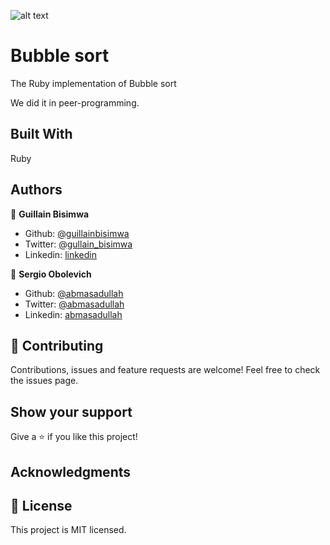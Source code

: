 ![alt text](https://camo.githubusercontent.com/3a5835d4f56c57cec85939ac345e43fef164c178/68747470733a2f2f696d672e736869656c64732e696f2f62616467652f4d6963726f76657273652d626c756576696f6c6574 "Microverse")

# Bubble sort
The Ruby implementation of Bubble sort

We did it in peer-programming. 

## Built With
Ruby

## Authors
👤 **Guillain Bisimwa**

- Github: [@guillainbisimwa](https://github.com/guillainbisimwa)
- Twitter: [@gullain_bisimwa](https://twitter.com/gullain_bisimwa)
- Linkedin: [linkedin](https://www.linkedin.com/in/guillain-bisimwa-8a8b7a7b/)

👤 **Sergio Obolevich**

- Github: [@abmasadullah](https://github.com/abmasadullah)
- Twitter: [@abmasadullah](https://twitter.com/abmasadullah)
- Linkedin: [abmasadullah](https://www.linkedin.com/in/abmasadullah/)

## 🤝 Contributing
Contributions, issues and feature requests are welcome!
Feel free to check the issues page.

## Show your support
Give a ⭐️ if you like this project!

## Acknowledgments

## 📝 License
This project is MIT licensed.
